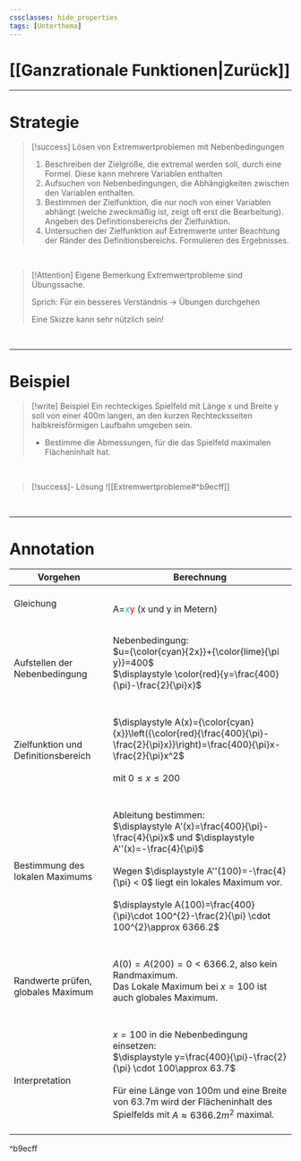 ```yaml
---
cssclasses: hide_properties
tags: [Unterthema]
---
```


# [[Ganzrationale Funktionen|Zurück]]

___
# Strategie

>[!success] Lösen von Extremwertproblemen mit Nebenbedingungen
>1.  Beschreiben der Zielgröße, die extremal werden soll, durch eine Formel.
>   Diese kann mehrere Variablen enthalten
>2. Aufsuchen von Nebenbedingungen, die Abhängigkeiten zwischen den Variablen enthalten.
>3. Bestimmen der Zielfunktion, die nur noch von einer Variablen abhängt (welche zweckmäßig ist, zeigt oft erst die Bearbeitung). Angeben des Definitionsbereichs der Zielfunktion.
>4. Untersuchen der Zielfunktion auf Extremwerte unter Beachtung der Ränder des Definitionsbereichs. 
>   Formulieren des Ergebnisses.

<br>

>[!Attention] Eigene Bemerkung
>Extremwertprobleme sind Übungssache.
>
>Sprich:
>Für ein besseres Verständnis → Übungen durchgehen
>
>Eine Skizze kann sehr nützlich sein!

<br>

___
# Beispiel

>[!write] Beispiel
>Ein rechteckiges Spielfeld mit Länge x und Breite y soll von einer 400m langen, an den kurzen Rechtecksseiten halbkreisförmigen Laufbahn umgeben sein.
>- Bestimme die Abmessungen, für die das Spielfeld maximalen Flächeninhalt hat.

<br>

>[!success]- Lösung
>![[Extremwertprobleme#^b9ecff]]

<br>

___
# Annotation

| Vorgehen | Berechnung |
| ---- | ---- |
| <br>Gleichung<br><br> | <br>A=<span style="color:#00b0f0">x</span><span style="color:#ff0000">y</span> (x und y in Metern) |
| <br>Aufstellen der Nebenbedingung | <br>Nebenbedingung:<br>$u={\color{cyan}{2x}}+{\color{lime}{\pi y}}=400$<br>$\displaystyle \color{red}{y=\frac{400}{\pi}-\frac{2}{\pi}x}$<br><br> |
| <br>Zielfunktion und Definitionsbereich<br><br> | <br>$\displaystyle A(x)={\color{cyan}{x}}\left({\color{red}{\frac{400}{\pi}-\frac{2}{\pi}x}}\right)=\frac{400}{\pi}x-\frac{2}{\pi}x^2$ <br><br>mit $0 \leq x \leq 200$<br><br> |
| <br>Bestimmung des lokalen Maximums<br><br> | <br>Ableitung bestimmen:<br>$\displaystyle A'(x)=\frac{400}{\pi}-\frac{4}{\pi}x$ und $\displaystyle A''(x)=-\frac{4}{\pi}$<br><br>Wegen $\displaystyle A''(100)=-\frac{4}{\pi} < 0$ liegt ein lokales Maximum vor.<br><br>$\displaystyle A(100)=\frac{400}{\pi}\cdot 100^{2}-\frac{2}{\pi} \cdot 100^{2}\approx 6366.2$<br><br> |
| <br>Randwerte prüfen, globales Maximum | <br>$A(0)=A(200)=0 < 6366.2$, also kein Randmaximum.<br>Das Lokale Maximum bei $x=100$ ist auch globales Maximum.<br><br> |
| <br>Interpretation | <br>$x=100$ in die Nebenbedingung einsetzen:<br>$\displaystyle y=\frac{400}{\pi}-\frac{2}{\pi} \cdot 100\approx 63.7$<br><br>Für eine Länge von 100m und eine Breite von 63.7m wird der Flächeninhalt des Spielfelds mit $A\approx 6366.2m^2$ maximal.<br><br> |

^b9ecff

